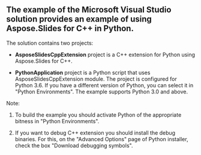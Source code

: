## The example of the Microsoft Visual Studio solution provides an example of using Aspose.Slides for C++ in Python.

The solution contains two projects:
- **AsposeSlidesCppExtension** project is a C++ extension for Python using Aspose.Slides for C++.

- **PythonApplication** project is a Python script that uses AsposeSlidesCppExtension module. The project is configured for Python 3.6. If you have a different version of Python, you can select it in "Python Environments". The example supports Python 3.0 and above.

Note:
1. To build the example you should activate Python of the appropriate bitness in "Python Environments".

2. If you want to debug C++ extension you should install the debug binaries. For this, on the "Advanced Options" page of Python installer, check the box "Download debugging symbols".